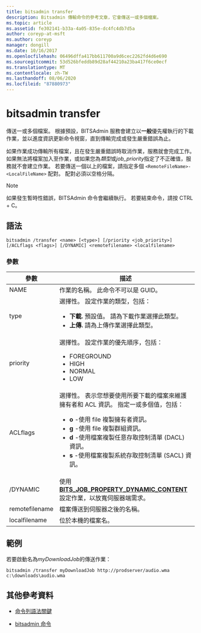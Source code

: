```yaml
---
title: bitsadmin transfer
description: Bitsadmin 傳輸命令的參考文章，它會傳送一或多個檔案。
ms.topic: article
ms.assetid: fe302141-b33a-4a05-835e-dc4fc4db7d5a
author: coreyp-at-msft
ms.author: coreyp
manager: dongill
ms.date: 10/16/2017
ms.openlocfilehash: 06496dffa417bb611700a9d6cec2262fd4d6e690
ms.sourcegitcommit: 53d526bfeddb89d28af44210a23ba417f6ce0ecf
ms.translationtype: MT
ms.contentlocale: zh-TW
ms.lasthandoff: 08/06/2020
ms.locfileid: "87880973"
---
```

# <a name="bitsadmin-transfer"></a>bitsadmin transfer

傳送一或多個檔案。 根據預設，BITSAdmin 服務會建立以**一般**優先權執行的下載作業，並以進度資訊更新命令視窗，直到傳輸完成或發生嚴重錯誤為止。

如果作業成功傳輸所有檔案，且在發生嚴重錯誤時取消作業，服務就會完成工作。 如果無法將檔案加入至作業，或如果您為*類型*或*job_priority*指定了不正確值，服務就不會建立作業。 若要傳送一個以上的檔案，請指定多個 `<RemoteFileName>-<LocalFileName>` 配對。 配對必須以空格分隔。

> [!NOTE]
> 如果發生暫時性錯誤，BITSAdmin 命令會繼續執行。 若要結束命令，請按 CTRL + C。

## <a name="syntax"></a>語法

```
bitsadmin /transfer <name> [<type>] [/priority <job_priority>] [/ACLflags <flags>] [/DYNAMIC] <remotefilename> <localfilename>
```

### <a name="parameters"></a>參數

| 參數 | 描述 |
| --------- | ----------- |
| NAME | 作業的名稱。 此命令不可以是 GUID。 |
| type | 選擇性。 設定作業的類型，包括：<ul><li>**下載.** 預設值。 請為下載作業選擇此類型。</li><li>**上傳.** 請為上傳作業選擇此類型。</li></ul> |
| priority | 選擇性。 設定作業的優先順序，包括：<ul><li>FOREGROUND</li><li>HIGH</li><li>NORMAL</li><li>LOW</li></ul> |
| ACLflags | 選擇性。 表示您想要使用所要下載的檔案來維護擁有者和 ACL 資訊。 指定一或多個值，包括：<ul><li>**o** -使用 file 複製擁有者資訊。</li><li>**g** -使用 file 複製群組資訊。</li><li>**d** -使用檔案複製任意存取控制清單 (DACL) 資訊。</li><li>**s** -使用檔案複製系統存取控制清單 (SACL) 資訊。</li></ul> |
| /DYNAMIC | 使用[**BITS_JOB_PROPERTY_DYNAMIC_CONTENT**](/windows/win32/api/bits5_0/ne-bits5_0-bits_job_property_id)設定作業，以放寬伺服器端需求。 |
| remotefilename | 檔案傳送到伺服器之後的名稱。 |
| localfilename | 位於本機的檔案名。 |

## <a name="examples"></a>範例

若要啟動名為*myDownloadJob*的傳送作業：

```
bitsadmin /transfer myDownloadJob http://prodserver/audio.wma c:\downloads\audio.wma
```

## <a name="additional-references"></a>其他參考資料

- [命令列語法關鍵](command-line-syntax-key.md)

- [bitsadmin 命令](bitsadmin.md)
